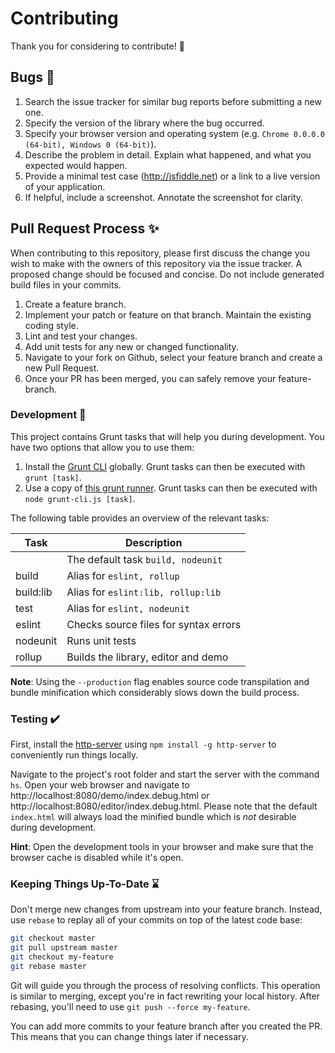 # Contributing

Thank you for considering to contribute! :speech_balloon:


## Bugs :bug:

1. Search the issue tracker for similar bug reports before submitting a new one.
2. Specify the version of the library where the bug occurred.
3. Specify your browser version and operating system (e.g. `Chrome 0.0.0.0 (64-bit), Windows 0 (64-bit)`).
4. Describe the problem in detail. Explain what happened, and what you expected would happen.
5. Provide a minimal test case (http://jsfiddle.net) or a link to a live version of your application.
6. If helpful, include a screenshot. Annotate the screenshot for clarity.


## Pull Request Process :sparkles:

When contributing to this repository, please first discuss the change you wish to make with the owners of this repository via the issue tracker.
A proposed change should be focused and concise. Do not include generated build files in your commits.

1. Create a feature branch.
2. Implement your patch or feature on that branch. Maintain the existing coding style.
3. Lint and test your changes.
3. Add unit tests for any new or changed functionality.
3. Navigate to your fork on Github, select your feature branch and create a new Pull Request.
4. Once your PR has been merged, you can safely remove your feature-branch.


### Development :wrench:

This project contains Grunt tasks that will help you during development. You have two options that allow you to use them:

1. Install the [Grunt CLI](https://github.com/gruntjs/grunt-cli) globally. Grunt tasks can then be executed with `grunt [task]`.
2. Use a copy of [this grunt runner](https://gist.github.com/vanruesc/b9e8d8a5b749ab83958aecce890297b3#file-grunt-cli-js).
   Grunt tasks can then be executed with `node grunt-cli.js [task]`.

The following table provides an overview of the relevant tasks:

| Task         | Description                              |
|--------------|------------------------------------------|
|              | The default task `build, nodeunit`       |
| build        | Alias for `eslint, rollup`               |
| build:lib    | Alias for `eslint:lib, rollup:lib`       |
| test         | Alias for `eslint, nodeunit`             |
| eslint       | Checks source files for syntax errors    |
| nodeunit     | Runs unit tests                          |
| rollup       | Builds the library, editor and demo      |

__Note__: Using the `--production` flag enables source code transpilation and bundle minification which considerably slows down the build process.


### Testing :heavy_check_mark:

First, install the [http-server](https://github.com/indexzero/http-server) using `npm install -g http-server` to conveniently run things locally.

Navigate to the project's root folder and start the server with the command `hs`.
Open your web browser and navigate to http://localhost:8080/demo/index.debug.html or http://localhost:8080/editor/index.debug.html.
Please note that the default `index.html` will always load the minified bundle which is _not_ desirable during development.

__Hint__: Open the development tools in your browser and make sure that the browser cache is disabled while it's open.


### Keeping Things Up-To-Date :hourglass:

Don't merge new changes from upstream into your feature branch.
Instead, use `rebase` to replay all of your commits on top of the latest code base:

```sh
git checkout master
git pull upstream master
git checkout my-feature
git rebase master
```

Git will guide you through the process of resolving conflicts.
This operation is similar to merging, except you're in fact rewriting your local history.
After rebasing, you'll need to use `git push --force my-feature`.

You can add more commits to your feature branch after you created the PR.
This means that you can change things later if necessary.
